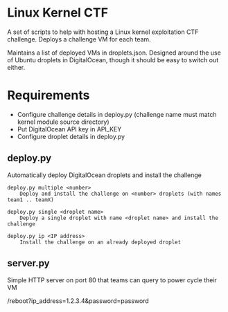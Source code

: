 Linux Kernel CTF
================

A set of scripts to help with hosting a Linux kernel exploitation CTF challenge. Deploys a challenge VM for each team.

Maintains a list of deployed VMs in droplets.json. Designed around the use of Ubuntu droplets in DigitalOcean, though it should be easy to switch out either.

# Requirements

* Configure challenge details in deploy.py (challenge name must match kernel module source directory)
* Put DigitalOcean API key in API_KEY
* Configure droplet details in deploy.py

## deploy.py

Automatically deploy DigitalOcean droplets and install the challenge

    deploy.py multiple <number>
        Deploy and install the challenge on <number> droplets (with names team1 .. teamX)

    deploy.py single <droplet name>
        Deploy a single droplet with name <droplet name> and install the challenge

    deploy.py ip <IP address>
        Install the challenge on an already deployed droplet

## server.py

Simple HTTP server on port 80 that teams can query to power cycle their VM

/reboot?ip_address=1.2.3.4&password=password
